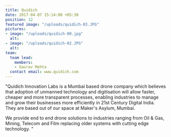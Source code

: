 ```yaml
---
title: Quidich
date: 2017-04-07 15:14:00 +05:30
position: 12
featured image: "/uploads/quidich-03.JPG"
pictures:
- image: "/uploads/quidich-00.jpg"
  alt:
- image: "/uploads/quidich-02.JPG"
  alt:
team:
  team lead:
    members:
    - Gaurav Mehta
  contact email: www.quidich.com
---
```


"Quidich Innovation Labs is a Mumbai based drone company which believes that adoption of unmanned technology and digitisation will allow faster, cheaper and more transparent processes, enabling industries to manage and grow their businesses more efficiently in 21st Century Digital India. They are based out of our space at Maker's Asylum, Mumbai.

We provide end to end drone solutions to industries ranging from Oil & Gas, Mining, Telecom and Film replacing older systems with cutting edge technology. "
